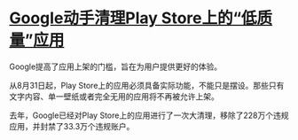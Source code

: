 # [Google动手清理Play Store上的“低质量”应用](https://github.com/myogg/meek/issues/80)

Google提高了应用上架的门槛，旨在为用户提供更好的体验。

从8月31日起，Play Store上的应用必须具备实际功能，不能只是摆设。那些只有文字内容、单一壁纸或者完全无用的应用将不再被允许上架。

去年，Google已经对Play Store上的应用进行了一次大清理，移除了228万个违规应用，并封禁了33.3万个违规账户。